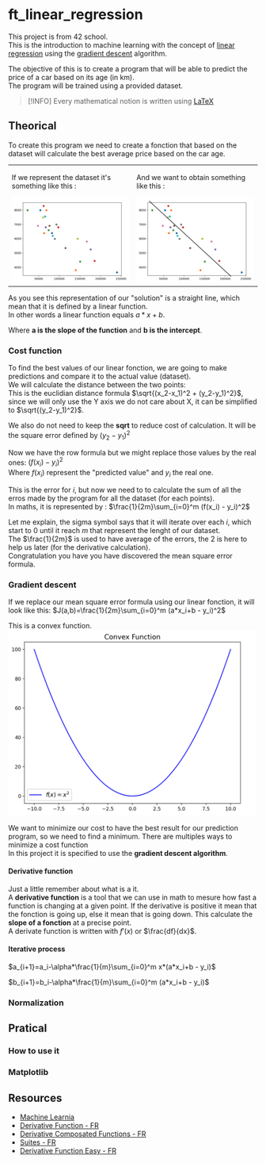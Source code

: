 # ft_linear_regression
This project is from 42 school.  
This is the introduction to machine learning with the concept of [linear regression](https://en.wikipedia.org/wiki/Linear_regression) using the [gradient descent](https://en.wikipedia.org/wiki/Gradient_descent) algorithm.  

The objective of this is to create a program that will be able to predict the price of a car based on its age (in km).  
The program will be trained using a provided dataset.  

> [!INFO]
> Every mathematical notion is written using [LaTeX](https://fr.wikipedia.org/wiki/LaTeX)

## Theorical
To create this program we need to create a fonction that based on the dataset will calculate the best average price based on the car age.  

<table>
    <tr>
        <td>
            <p>If we represent the dataset it's something like this :</p>
            <img src="doc/dataset.png" width=500>
        </td>
        <td>
            <p>And we want to obtain something like this :</p>
            <img src="doc/dataset_draw.png" width=500>
        </td>
    </tr>
</table>

As you see this representation of our "solution" is a straight line, which mean that it is defined by a linear function.  
In other words a linear function equals $a*x+b$.  

Where **a is the slope of the function** and **b is the intercept**.  

### Cost function
To find the best values of our linear fonction, we are going to make predictions and compare it to the actual value (dataset).  
We will calculate the distance between the two points:  
This is the euclidian distance formula $\sqrt{(x_2-x_1)^2 + (y_2-y_1)^2}$, since we will only use the Y axis we do not care about X, it can be simplified to $\sqrt{(y_2-y_1)^2}$.  

We also do not need to keep the **sqrt** to reduce cost of calculation.
It will be the square error defined by $(y_2-y_1)^2$

Now we have the row formula but we might replace those values by the real ones:  $(f(x_i) - y_i)^2$  
Where $f(x_i)$ represent the "predicted value" and $y_i$ the real one.  

This is the error for $i$, but now we need to to calculate the sum of all the erros made by the program for all the dataset (for each points).  
In maths, it is represented by : $\frac{1}{2m}\sum_{i=0}^m (f(x_i) - y_i)^2$  

Let me explain, the sigma symbol says that it will iterate over each $i$, which start to 0 until it reach $m$ that represent the lenght of our dataset.  
The $\frac{1}{2m}$ is used to have average of the errors, the 2 is here to help us later (for the derivative calculation).  
Congratulation you have you have discovered the mean square error formula.  

### Gradient descent
If we replace our mean square error formula using our linear fonction, it will look like this: $J(a,b)=\frac{1}{2m}\sum_{i=0}^m (a*x_i+b - y_i)^2$

This is a convex function. 
<img src="doc/convexe.png" width=500>

We want to minimize our cost to have the best result for our prediction program, so we need to find a minimum. There are multiples ways to minimize a cost function  
In this project it is specified to use the **gradient descent algorithm**.

#### Derivative function
Just a little remember about what is a it.  
A **derivative function** is a tool that we can use in math to mesure how fast a function is changing at a given point. If the derivative is positive it mean that the fonction is going up, else it mean that is going down. This calculate the **slope of a fonction** at a precise point.  
A derivate function is written with $f'(x)$ or $\frac{df}{dx}$.  

#### Iterative process
$a_{i+1}=a_i-\alpha*\frac{1}{m}\sum_{i=0}^m x*(a*x_i+b - y_i)$

$b_{i+1}=b_i-\alpha*\frac{1}{m}\sum_{i=0}^m (a*x_i+b - y_i)$

### Normalization


## Pratical

### How to use it

### Matplotlib

## Resources

- [Machine Learnia](https://www.youtube.com/watch?v=EUD07IiviJg&list=PLO_fdPEVlfKqUF5BPKjGSh7aV9aBshrpY)
- [Derivative Function - FR](https://www.youtube.com/watch?v=9Mann4wOGJA&list=PLVUDmbpupCaoY7qihLa2dHc9-rBgVrgWJ)
- [Derivative Composated Functions - FR](https://www.youtube.com/watch?v=lwcFgnbs0Ew)
- [Suites - FR](https://www.youtube.com/watch?v=8I6dotcdW3I)
- [Derivative Function Easy - FR](https://www.youtube.com/watch?v=RLEE-iSBimc)